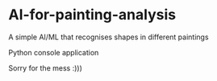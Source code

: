 # AI-for-painting-analysis
A simple AI/ML that recognises shapes in different paintings  

Python console application  

Sorry for the mess :)))  
